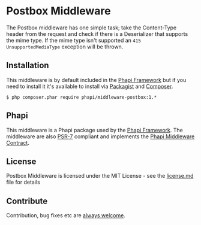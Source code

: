 # Postbox Middleware
The Postbox middleware has one simple task; take the Content-Type header from the request and check if there is a Deserializer that supports the mime type. If the mime type isn't supported an <code>415 UnsupportedMediaType</code> exception will be thrown.

## Installation
This middleware is by default included in the [Phapi Framework](https://github.com/phapi/phapi) but if you need to install it it's available to install via [Packagist](https://packagist.org) and [Composer](https://getcomposer.org).

```shell
$ php composer.phar require phapi/middleware-postbox:1.*
```

## Phapi
This middleware is a Phapi package used by the [Phapi Framework](https://github.com/phapi/phapi). The middleware are also [PSR-7](https://github.com/php-fig/http-message) compliant and implements the [Phapi Middleware Contract](https://github.com/phapi/contract).

## License
Postbox Middleware is licensed under the MIT License - see the [license.md](https://github.com/phapi/middleware-postbox/blob/master/license.md) file for details

## Contribute
Contribution, bug fixes etc are [always welcome](https://github.com/phapi/middleware-postbox/issues/new).
